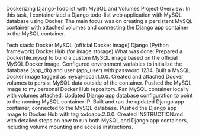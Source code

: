 Dockerizing Django-Todolist with MySQL and Volumes
Project Overview:
In this task, I containerized a Django todo-list web application with MySQL database using Docker. The main focus was on creating a persistent MySQL container with attached volumes and connecting the Django app container to the MySQL container.

Tech stack:
Docker
MySQL (official Docker image)
Django (Python framework)
Docker Hub (for image storage)
What was done:
Prepared a Dockerfile.mysql to build a custom MySQL image based on the official MySQL Docker image.
Configured environment variables to initialize the database (app_db) and user (app_user) with password 1234.
Built a MySQL Docker image tagged as mysql-local:1.0.0.
Created and attached Docker volumes to persist MySQL data outside of the container.
Pushed the MySQL image to my personal Docker Hub repository.
Ran MySQL container locally with volumes attached.
Updated Django app database configuration to point to the running MySQL container IP.
Built and ran the updated Django app container, connected to the MySQL database.
Pushed the Django app image to Docker Hub with tag todoapp:2.0.0.
Created INSTRUCTION.md with detailed steps on how to run both MySQL and Django app containers, including volume mounting and access instructions.
